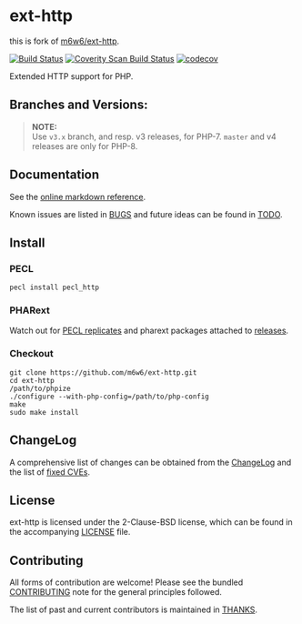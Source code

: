 # ext-http

this is fork of [m6w6/ext-http](https://github.com/m6w6/ext-http).

[![Build Status](https://github.com/m6w6/ext-http/workflows/ci/badge.svg?branch=master)](https://github.com/m6w6/ext-http/actions?query=workflow%3Aci+branch%3Amaster)
[![Coverity Scan Build Status](https://scan.coverity.com/projects/8711/badge.svg)](https://scan.coverity.com/projects/m6w6-ext-http)
[![codecov](https://codecov.io/gh/m6w6/ext-http/branch/master/graph/badge.svg)](https://codecov.io/gh/m6w6/ext-http)


Extended HTTP support for PHP.

## Branches and Versions:

> **NOTE:**  
  Use `v3.x` branch, and resp. v3 releases, for PHP-7. `master` and v4 releases are only for PHP-8.


## Documentation

See the [online markdown reference](https://mdref.m6w6.name/http).

Known issues are listed in [BUGS](./BUGS) and future ideas can be found in [TODO](./TODO).

## Install

### PECL

	pecl install pecl_http

### PHARext

Watch out for [PECL replicates](https://replicator.pharext.org?pecl_http)
and pharext packages attached to [releases](https://github.com/m6w6/ext-http/releases).

### Checkout

	git clone https://github.com/m6w6/ext-http.git
	cd ext-http
	/path/to/phpize
	./configure --with-php-config=/path/to/php-config
	make
	sudo make install

## ChangeLog

A comprehensive list of changes can be obtained from the [ChangeLog](./CHANGELOG.md) and the list of [fixed CVEs](./CVE.md).

## License

ext-http is licensed under the 2-Clause-BSD license, which can be found in
the accompanying [LICENSE](./LICENSE) file.

## Contributing

All forms of contribution are welcome! Please see the bundled
[CONTRIBUTING](./CONTRIBUTING.md) note for the general principles followed.

The list of past and current contributors is maintained in [THANKS](./THANKS).
